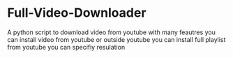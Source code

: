 # Full-Video-Downloader
A python script to download video from youtube with many feautres
you can install video from youtube or outside youtube 
you can install full playlist from youtube
you can specifiy resulation
